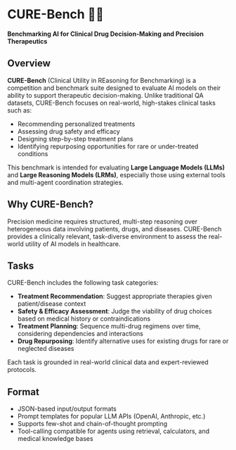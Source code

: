 # CURE-Bench 🧠💊  
**Benchmarking AI for Clinical Drug Decision-Making and Precision Therapeutics**

## Overview
**CURE-Bench** (Clinical Utility in REasoning for Benchmarking) is a competition and benchmark suite designed to evaluate AI models on their ability to support therapeutic decision-making. Unlike traditional QA datasets, CURE-Bench focuses on real-world, high-stakes clinical tasks such as:

- Recommending personalized treatments
- Assessing drug safety and efficacy
- Designing step-by-step treatment plans
- Identifying repurposing opportunities for rare or under-treated conditions

This benchmark is intended for evaluating **Large Language Models (LLMs)** and **Large Reasoning Models (LRMs)**, especially those using external tools and multi-agent coordination strategies.

## Why CURE-Bench?
Precision medicine requires structured, multi-step reasoning over heterogeneous data involving patients, drugs, and diseases. CURE-Bench provides a clinically relevant, task-diverse environment to assess the real-world utility of AI models in healthcare.

## Tasks
CURE-Bench includes the following task categories:

- **Treatment Recommendation**: Suggest appropriate therapies given patient/disease context
- **Safety & Efficacy Assessment**: Judge the viability of drug choices based on medical history or contraindications
- **Treatment Planning**: Sequence multi-drug regimens over time, considering dependencies and interactions
- **Drug Repurposing**: Identify alternative uses for existing drugs for rare or neglected diseases

Each task is grounded in real-world clinical data and expert-reviewed protocols.

## Format
- JSON-based input/output formats
- Prompt templates for popular LLM APIs (OpenAI, Anthropic, etc.)
- Supports few-shot and chain-of-thought prompting
- Tool-calling compatible for agents using retrieval, calculators, and medical knowledge bases

